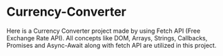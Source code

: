 # Currency-Converter
Here is a Currency Converter project made by using Fetch API (Free Exchange Rate API). All concepts like DOM, Arrays, Strings, Callbacks, Promises and Async-Await along with fetch API are utilized in this project.
